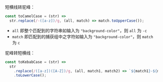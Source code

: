 短横线转驼峰：

```JavaScript
const toCamelCase = (str) =>
  str.replace(/-([a-z])/g, (all, match) => match.toUpperCase());
```

- `all` 即整个匹配到的字符串如输入为 `"background-color"`，则 `all` 为 `-c`
- `match` 即匹配到的捕获组中之字符如输入为 `"background-color"`，则 `match` 为 `c`

驼峰转短横线：

```JavaScript
const toKebabCase = (str) =>
  str
    .replace(/([a-z])([A-Z])/g, (all, match1, match2) => `${match1}-${match2}`)
    .toLowerCase();
```
